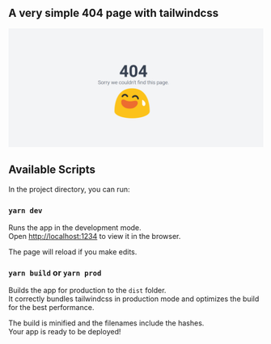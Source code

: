 ## A very simple 404 page with tailwindcss
![404 page](/images/screenshot.png)

## Available Scripts

In the project directory, you can run:

### `yarn dev`

Runs the app in the development mode.<br />
Open [http://localhost:1234](http://localhost:1234) to view it in the browser.

The page will reload if you make edits.<br />

### `yarn build` or `yarn prod`

Builds the app for production to the `dist` folder.<br />
It correctly bundles tailwindcss in production mode and optimizes the build for the best performance.

The build is minified and the filenames include the hashes.<br />
Your app is ready to be deployed!
